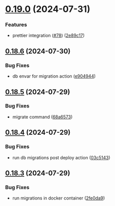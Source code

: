# [0.19.0](https://github.com/EddieHubCommunity/HealthCheck/compare/v0.18.6...v0.19.0) (2024-07-31)


### Features

* prettier integration ([#78](https://github.com/EddieHubCommunity/HealthCheck/issues/78)) ([2e89c17](https://github.com/EddieHubCommunity/HealthCheck/commit/2e89c1767330ab6d5162cab1cd20746c8625bc79))



## [0.18.6](https://github.com/EddieHubCommunity/HealthCheck/compare/v0.18.5...v0.18.6) (2024-07-30)


### Bug Fixes

* db envar for migration action ([e904944](https://github.com/EddieHubCommunity/HealthCheck/commit/e904944e725da137e73fa6ec9408a1354338bbef))



## [0.18.5](https://github.com/EddieHubCommunity/HealthCheck/compare/v0.18.4...v0.18.5) (2024-07-29)


### Bug Fixes

* migrate command ([68a6573](https://github.com/EddieHubCommunity/HealthCheck/commit/68a6573889823dbd0a3d84593e01dd229ca40de3))



## [0.18.4](https://github.com/EddieHubCommunity/HealthCheck/compare/v0.18.3...v0.18.4) (2024-07-29)


### Bug Fixes

* run db migrations post deploy action ([03c5143](https://github.com/EddieHubCommunity/HealthCheck/commit/03c51434cd9dc12156f53a478e5b351d808a20d2))



## [0.18.3](https://github.com/EddieHubCommunity/HealthCheck/compare/v0.18.2...v0.18.3) (2024-07-29)


### Bug Fixes

* run migrations in docker container ([2fe0da9](https://github.com/EddieHubCommunity/HealthCheck/commit/2fe0da94a52cecdda6eced57e05b808d348ee73b))



